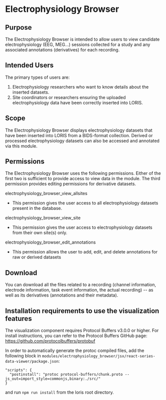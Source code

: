 # Electrophysiology Browser

## Purpose

The Electrophysiology Browser is intended to allow users to view candidate
electrophysiology (EEG, MEG...) sessions collected for a study and any associated
annotations (derivatives) for each recording.

## Intended Users

The primary types of users are:
1. Electrophysiology researchers who want to know details about the inserted datasets.
2. Site coordinators or researchers ensuring the uploaded electrophysiology data have
been correctly inserted into LORIS.

## Scope

The Electrophysiology Browser displays electrophysiology datasets that have been
inserted into LORIS from a BIDS-format collection. Derived or processed electrophysiology
datasets can also be accessed and annotated via this module.

## Permissions

The Electrophysiology Browser uses the following permissions. Either of the first two is 
sufficient to provide access to view data in the module. The third permission provides editing
permissions for derivative datasets.

electrophysiology_browser_view_allsites
  - This permission gives the user access to all electrophysiology datasets present in the database.
  
electrophysiology_browser_view_site
  - This permission gives the user access to electrophysiology datasets from their own site(s) only.
  
electrophysiology_browser_edit_annotations
  - This permission allows the user to add, edit, and delete annotations for raw or derived datasets

## Download

You can download all the files related to a recording (channel information,
electrode information, task event information, the actual recording) -- as well as its derivatives (annotations and their metadata).

## Installation requirements to use the visualization features
The visualization component requires Protocol Buffers v3.0.0 or higher.
For install instructions, you can refer to the Protocol Buffers GitHub page: https://github.com/protocolbuffers/protobuf

In order to automatically generate the protoc compiled files, add the following block in `modules/electrophysiology_browser/jsx/react-series-data-viewer/package.json`: 
``` 
"scripts": {
  "postinstall": "protoc protocol-buffers/chunk.proto --js_out=import_style=commonjs,binary:./src/"
}
```
and run `npm run install` from the loris root directory.
